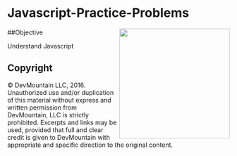 # Javascript-Practice-Problems

<img src="https://devmounta.in/img/logowhiteblue.png" width="250" align="right">


##Objective

Understand Javascript


## Copyright

© DevMountain LLC, 2016. Unauthorized use and/or duplication of this material without express and written permission from DevMountain, LLC is strictly prohibited. Excerpts and links may be used, provided that full and clear credit is given to DevMountain with appropriate and specific direction to the original content.


